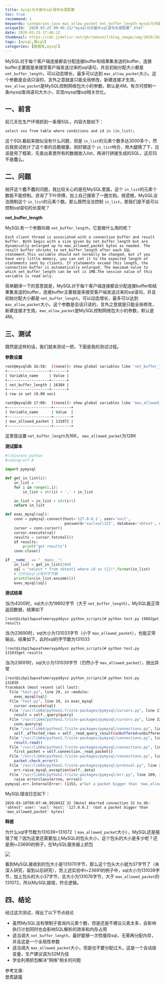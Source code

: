 ```yaml
---
title: mysql允许最大sql语句长度配置
toc: true
recommend: 1
keywords: categories-java max_allow_packet net_buffer_length mysql允许最大sql语句长度配置 慢sql优化
uniqueId: '2020-03-25 09:46:12/"mysql允许最大sql语句长度配置".html'
date: 2020-03-25 17:46:12
thumbnail: https://cdn.jsdelivr.net/gh/removeif/blog_image/img/2020/20200325175024.png
tags: [mysql,慢sql]
categories: [数据库,mysql]
---
```

MySQL对于每个客户端连接都会分配连接buffer和结果集发送的buffer，连接buffer主要就是来接受客户端发送过来的sql语句，并且初始分配大小都是 `net_buffer_length`，可以动态增长，最多可以达到 `max_allow_packet`大小。这个参数是会话只读的，言外之意就是只能全局修改，新建连接才生效。`max_allow_packet`是MySQL控制网络包大小的参数，默认是4M。有次可控制一条mysql查询语句大大小，实现mysql慢sql相关优化。<!-- more -->

## 一、前言

前几天在生产环境抓到一条慢SQL，内容大致如下：

```mysql
select xxx from table where conditions and id in (in_list);
```

这个SQL看起来貌似没有什么问题，但是 `in_list`的元素个数多达3000多个，然后我尝试统计了这个表的总数据量，刚好跟这个 `in_list`吻合，用大腿猜了下，应该是用了框架，先查出表里所有的数据放入list，再进行拼接生成的SQL，这尼玛不是蠢么。

## 二、问题

抛开这个蠢不蠢的问题，我比较关心的是在MySQL里面，这个 `in_list`的元素个数能不能控制。咨询了下叶师傅，加上自己搜索了一圈文档，很遗憾，MySQL没法限制这个 `in_list`的元素个数。那么既然没法控制 `in_list`，那我们是不是可以控制sql语句的长度呢？

**net_buffer_length**

MySQL有一个参数叫做 `net_buffer_length`，它是做什么用的呢？

```text
Each client thread is associated with a connection buffer and result buffer. Both begin with a size given by net_buffer_length but are dynamically enlarged up to max_allowed_packet bytes as needed. The result buffer shrinks to net_buffer_length after each SQL statement.This variable should not normally be changed, but if you have very little memory, you can set it to the expected length of statements sent by clients. If statements exceed this length, the connection buffer is automatically enlarged. The maximum value to which net_buffer_length can be set is 1MB.The session value of this variable is read only.
```

简单翻译一下的意思就是，MySQL对于每个客户端连接都会分配连接buffer和结果集发送的buffer，连接buffer主要就是来接受客户端发送过来的sql语句，并且初始分配大小都是 `net_buffer_length`，可以动态增长，最多可以达到 `max_allow_packet`大小。这个参数是会话只读的，言外之意就是只能全局修改，新建连接才生效。`max_allow_packet`是MySQL控制网络包大小的参数，默认是4M。

## 三、测试

既然是这样的话，我们就来测试一把，下面是我的测试过程。

**参数设置**

```bash
root@mysqldb 16:58:  [(none)]> show global variables like 'net_buffer_length';
+-------------------+-------+
| Variable_name     | Value |
+-------------------+-------+
| net_buffer_length | 16384 |
+-------------------+-------+
1 row in set (0.00 sec)

root@mysqldb 17:00:  [(none)]> show global variables like 'max_allowed_packet';
+--------------------+--------+
| Variable_name      | Value  |
+--------------------+--------+
| max_allowed_packet | 131072 |
+--------------------+--------+
```

这里我设置 `net_buffer_length`为16K， `max_allowed_packet`为128K

**测试脚本**

```python
#!/bin/env python
#coding:utf-8

import pymysql

def get_in_list(i):
    in_list = ''
    for i in range(1,i):
        in_list = str(i) + ',' + in_list

    in_list = in_list + str(i+1)
    return in_list

def exec_mysql(sql):
    conn = pymysql.connect(host='127.0.0.1', user='xucl',
                           password='xuclxucl123', database='sbtest', charset='utf8')
    cursor = conn.cursor()
    cursor.execute(sql)
    results = cursor.fetchall()
    if results:
        print("get results")
    conn.close()

if __name__ == "__main__":
    in_list = get_in_list(100)
    sql = "select * from sbtest1 where id in ({})".format(in_list)
    # 打印出sql占用的字节数
    print(len(in_list.encode()))
    exec_mysql(sql)
```



**测试结果**

当i为4200时，sql大小为19892字节（大于 `net_buffer_length`），MySQL能正常返回数据，结果如下

```
[root@izbp13wpxafsmeraypddyvz python_scripts]# python test.py 19892get results
```

当i为23690时，sql大小为131033字节（小于 `max_allowed_packet`），也能正常输出，结果如下，此时sql的字节数为131033

```
[root@izbp13wpxafsmeraypddyvz python_scripts]# python test.py 131033get results
```

当i为23691时，sql大小为131039字节（仍然小于 `max_allowed_packet`），抛出异常

```bash
[root@izbp13wpxafsmeraypddyvz python_scripts]# python test.py 
131039
Traceback (most recent call last):
  File "test.py", line 29, in <module>
    exec_mysql(sql)
  File "test.py", line 19, in exec_mysql
    cursor.execute(sql)
  File "/usr/lib64/python2.7/site-packages/pymysql/cursors.py", line 170, in execute
    result = self._query(query)
  File "/usr/lib64/python2.7/site-packages/pymysql/cursors.py", line 328, in _query
    conn.query(q)
  File "/usr/lib64/python2.7/site-packages/pymysql/connections.py", line 517, in query
    self._affected_rows = self._read_query_result(unbuffered=unbuffered)
  File "/usr/lib64/python2.7/site-packages/pymysql/connections.py", line 732, in _read_query_result
    result.read()
  File "/usr/lib64/python2.7/site-packages/pymysql/connections.py", line 1075, in read
    first_packet = self.connection._read_packet()
  File "/usr/lib64/python2.7/site-packages/pymysql/connections.py", line 684, in _read_packet
    packet.check_error()
  File "/usr/lib64/python2.7/site-packages/pymysql/protocol.py", line 220, in check_error
    err.raise_mysql_exception(self._data)
  File "/usr/lib64/python2.7/site-packages/pymysql/err.py", line 109, in raise_mysql_exception
    raise errorclass(errno, errval)
pymysql.err.InternalError: (1153, u"Got a packet bigger than 'max_allowed_packet' bytes")
```

MySQL错误日志如下：

```text
2020-03-10T09:07:46.992043Z 32 [Note] Aborted connection 32 to db: 'sbtest' user: 'xucl' host: '127.0.0.1' (Got a packet bigger than 'max_allowed_packet' bytes)
```

**释惑**

为什么sql字节数为131039<131072（ `max_allowed_packet`大小），MySQL还是报错了呢？因为这里还需要加上MySQL的包头大小，这个包头的大小是多少呢？还是用i=23690的例子，在MySQL服务器上抓包

![](https://cdn.jsdelivr.net/gh/removeif/blog_image/img/2020/20200325174658.png)

看到MySQL接收到的包大小是131070字节，那么这个包头大小就为37字节了（未深入研究，留到以后研究），而上述实验中i=23691的例子中，sql大小为131039字节，加上包头的大小37字节，总大小为131076字节，大于 `max_allowed_packet`的131072，所以MySQL报错，符合逻辑。

## 四、结论

经过这次测试，得出了以下节点结论

- 虽然MySQL没有限制子查询内元素个数，但是还是不建议元素太多，会影响执行计划同时也会影响SQL解析的效率和内存占用
- 适当调大 `net_buffer_length`，最好能够一次性缓存sql，无需再分配内存，并且这是一个全局性参数
- 适当调大 `max_allowed_packet`大小，但是也不要分配过大，这是一个会话级变量，生产建议调为32M为佳
- 学会利用抓包解决"网络"相关的问题

参考文章:  
[参考链接](https://mp.weixin.qq.com/s/amzI5bhbkqiYt4BeVdQl0A)


